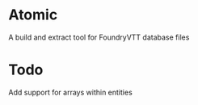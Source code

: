 # Atomic

A build and extract tool for FoundryVTT database files

# Todo

Add support for arrays within entities
